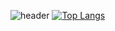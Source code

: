 
![header](https://capsule-render.vercel.app/api?type=wave&color=auto&height=300&section=header&text=HyeonSoo%20render&fontSize=90)
[![Top Langs](https://github-readme-stats.vercel.app/api/top-langs/?username=hyeonwater&langs_count=8)](https://github.com/hyeonwater/github-readme-stats)

